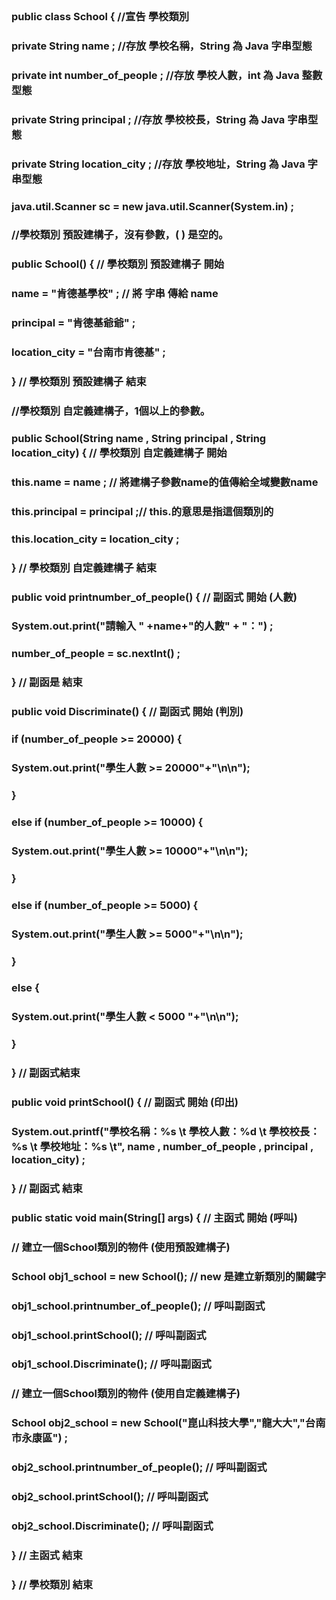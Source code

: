 ```
```
### public class School { //宣告 學校類別

### 	private String name ; 					//存放 學校名稱，String 為 Java 字串型態
### 	private int number_of_people ;	//存放 學校人數，int 為 Java 整數型態
### 	private String principal ; 				//存放 學校校長，String 為 Java 字串型態
### 	private String location_city ;		//存放 學校地址，String 為 Java 字串型態

### 	java.util.Scanner sc = new java.util.Scanner(System.in) ;
	
### 	//學校類別 預設建構子，沒有參數，( ) 是空的。
### 	public School() { // 學校類別 預設建構子 開始
		
### 		name = "肯德基學校" ; // 將 字串 傳給 name
### 		principal = "肯德基爺爺" ;
### 		location_city = "台南市肯德基" ;
		
### 	} // 學校類別 預設建構子 結束
	
### 	//學校類別 自定義建構子，1個以上的參數。
### 	public School(String name , String principal , String location_city) { // 學校類別 自定義建構子 開始
			
### 		this.name = name ; // 將建構子參數name的值傳給全域變數name
### 		this.principal = principal ;// this.的意思是指這個類別的
### 		this.location_city = location_city ;
		
### 	} // 學校類別 自定義建構子 結束

	
### 	public void printnumber_of_people() { // 副函式 開始 (人數)
		
### 		System.out.print("請輸入 " +name+"的人數" + "：") ;
### 		number_of_people = sc.nextInt() ;		
		
### 	} // 副函是 結束
	
### 	public void Discriminate() { // 副函式 開始 (判別)
		
### 		if (number_of_people >= 20000) { 
### 			System.out.print("學生人數 >= 20000"+"\n\n");
### 		}

### 		else if (number_of_people >= 10000) {
### 			System.out.print("學生人數 >= 10000"+"\n\n");
### 		}

### 		else if (number_of_people >= 5000) {
### 			System.out.print("學生人數 >= 5000"+"\n\n");
### 		}

### 		else {
### 			System.out.print("學生人數 < 5000 "+"\n\n");
### 		}
		
### 	} // 副函式結束
	
### 	public void printSchool() { // 副函式 開始 (印出)
		
### 		System.out.printf("學校名稱：%s \t 學校人數：%d \t 學校校長：%s \t 學校地址：%s \t", name , number_of_people , principal , location_city) ;
		
### 	} // 副函式 結束
	
### 	public static void main(String[] args) { // 主函式 開始 (呼叫)
		
### 		//  建立一個School類別的物件 (使用預設建構子)
### 		School obj1_school = new School(); // new 是建立新類別的關鍵字
### 		obj1_school.printnumber_of_people(); // 呼叫副函式
### 		obj1_school.printSchool(); // 呼叫副函式
### 		obj1_school.Discriminate(); // 呼叫副函式
		
### 		//  建立一個School類別的物件 (使用自定義建構子)
### 		School obj2_school = new School("崑山科技大學","龍大大","台南市永康區") ;
### 		obj2_school.printnumber_of_people(); // 呼叫副函式
### 		obj2_school.printSchool(); // 呼叫副函式
### 		obj2_school.Discriminate(); // 呼叫副函式
				
### 	} // 主函式 結束

### } // 學校類別 結束

```
```
